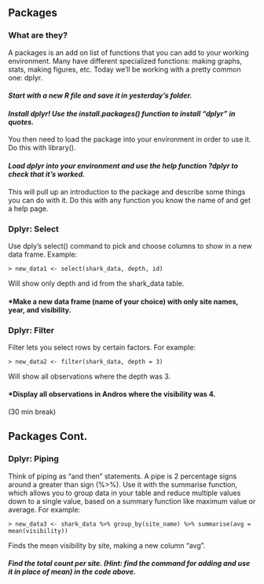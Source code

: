 ## Packages

### What are they?
A packages is an add on list of functions that you can add to your working environment. Many have different specialized functions: making graphs, stats, making figures, etc. Today we’ll be working with a pretty common one: dplyr.

#### *Start with a new R file and save it in yesterday’s folder.*

#### *Install dplyr! Use the install.packages() function to install “dplyr” in quotes.*

You then need to load the package into your environment in order to use it. Do this
with library().

#### *Load dplyr into your environment and use the help function ?dplyr to check that it’s worked.*

This will pull up an introduction to the package and describe some things you can do with it. Do this with any function you know the name of and get a help page. 


### Dplyr: Select
Use dply’s select() command to pick and choose columns to show in a  new data frame. Example:

```{r}
> new_data1 <- select(shark_data, depth, id)
```

Will show only depth and id from the shark_data table. 

#### *Make a new data frame (name of your choice) with only site names, year, and visibility. 

### Dplyr: Filter

Filter lets you select rows by certain factors. For example:

```{r}
> new_data2 <- filter(shark_data, depth = 3) 
```

Will show all observations where the depth was 3. 

#### *Display all observations in Andros where the visibility was 4. 


(30 min break)


## Packages Cont. 

### Dplyr: Piping 

Think of piping as “and then” statements. A pipe is 2 percentage signs around a greater than sign (%>%). Use it with the summarise function, which allows you to group data in your table and reduce multiple values down to a single value, based on a summary function like maximum value or average. For example:

```{r}
> new_data3 <- shark_data %>% group_by(site_name) %>% summarise(avg = mean(visibility))
```

Finds the mean visibility by site, making a new column “avg”.

#### *Find the total count per site. (Hint: find the command for adding and use it in place of mean) in the code above.*
